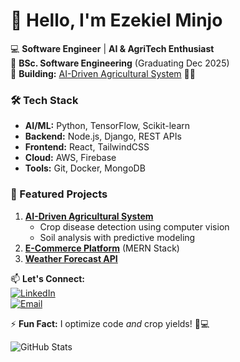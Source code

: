 # 👋 Hello, I'm Ezekiel Minjo  

💻 **Software Engineer** | **AI & AgriTech Enthusiast**  
🌱 **BSc. Software Engineering** (Graduating Dec 2025)  
🔭 **Building:** [AI-Driven Agricultural System](https://github.com/EzekielMinjo/ai-agri-system) 🌾🤖  

### 🛠️ Tech Stack  
- **AI/ML:** Python, TensorFlow, Scikit-learn  
- **Backend:** Node.js, Django, REST APIs  
- **Frontend:** React, TailwindCSS  
- **Cloud:** AWS, Firebase  
- **Tools:** Git, Docker, MongoDB  

### 🌟 Featured Projects  
1. **[AI-Driven Agricultural System](https://github.com/EzekielMinjo/ai-agri-system)**  
   - Crop disease detection using computer vision  
   - Soil analysis with predictive modeling  
2. **[E-Commerce Platform](https://github.com/EzekielMinjo/ecommerce-app)** (MERN Stack)  
3. **[Weather Forecast API](https://github.com/EzekielMinjo/weather-app)**  

📫 **Let's Connect:**  
[![LinkedIn](https://img.shields.io/badge/LinkedIn-Connect%20@EzekielMinjo-blue?style=flat&logo=linkedin)](https://www.linkedin.com/in/ezekiel-minjo/)  
[![Email](https://img.shields.io/badge/Email-Contact%20Me-red?style=flat&logo=gmail)](mailto:ezekielminjo4@gmail.com)  

⚡ **Fun Fact:** I optimize code *and* crop yields! 🚜💻  

![GitHub Stats]()  
